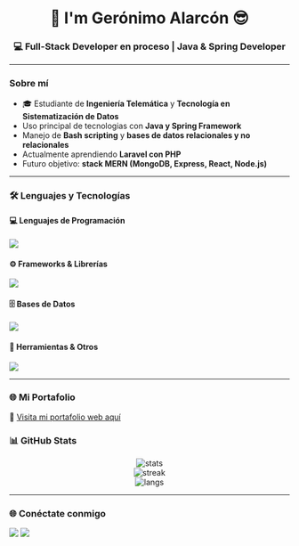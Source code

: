 <h1 align="center">🤙 I'm Gerónimo Alarcón 😎</h1>
<h3 align="center">💻 Full-Stack Developer en proceso | Java & Spring Developer </h3>

---

###  Sobre mí  
- 🎓 Estudiante de **Ingeniería Telemática** y **Tecnología en Sistematización de Datos**  
- Uso principal de tecnologias con **Java y Spring Framework**  
-  Manejo de **Bash scripting** y **bases de datos relacionales y no relacionales**  
-  Actualmente aprendiendo **Laravel con PHP**  
-  Futuro objetivo: **stack MERN (MongoDB, Express, React, Node.js)**  


---

### 🛠️ Lenguajes y Tecnologías  

#### 💻 Lenguajes de Programación  
<p align="left">
  <img src="https://skillicons.dev/icons?i=java,php,js,py,bash,cpp,html,css" />
</p>

#### ⚙️ Frameworks & Librerías  
<p align="left">
  <img src="https://skillicons.dev/icons?i=spring,laravel,bootstrap" />
</p>

#### 🗄️ Bases de Datos  
<p align="left">
  <img src="https://skillicons.dev/icons?i=mysql,postgres" />
</p>

#### 🧰 Herramientas & Otros  
<p align="left">
  <img src="https://skillicons.dev/icons?i=vscode,git,github,postman,figma,linux" />
</p>

---

### 🌐 Mi Portafolio  
🔗 [Visita mi portafolio web aquí](https://geronimo-alarcon.onrender.com/)
### 📊 GitHub Stats  

<p align="center">
  <img src="https://github-readme-stats.vercel.app/api?username=GeritoJavita&show_icons=true&theme=tokyonight" alt="stats"/>
  <br/>
  <img src="https://github-readme-streak-stats.herokuapp.com/?user=GeritoJavita&theme=tokyonight" alt="streak"/>
  <br/>
  <img src="https://github-readme-stats.vercel.app/api/top-langs/?username=GeritoJavita&layout=compact&theme=tokyonight" alt="langs"/>
</p>

---

### 🌐 Conéctate conmigo  
<p align="left">
  <a href="https://www.linkedin.com/in/geronimo-alarcon-garcia-09b871312/" target="_blank"><img src="https://skillicons.dev/icons?i=linkedin" /></a>
  <a href="mailto:geronimo.garciaalarco@gmail.com"><img src="https://skillicons.dev/icons?i=gmail" /></a>
</p>
